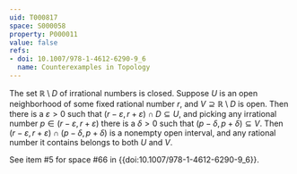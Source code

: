 ```yaml
---
uid: T000817
space: S000058
property: P000011
value: false
refs:
- doi: 10.1007/978-1-4612-6290-9_6
  name: Counterexamples in Topology
---
```


The set $\mathbb{R} \setminus D$ of irrational numbers is closed. Suppose $U$ is an open neighborhood of some fixed rational number $r$, and $V \supseteq \mathbb{R} \setminus D$ is open. Then there is a $\varepsilon > 0$ such that $( r - \varepsilon , r + \varepsilon ) \cap D \subseteq U$, and picking any irrational number $p \in ( r - \varepsilon , r + \varepsilon )$ there is a $\delta > 0$ such that $( p - \delta , p + \delta ) \subseteq V$. Then $( r - \varepsilon , r + \varepsilon ) \cap ( p - \delta , p + \delta )$ is a nonempty open interval, and any rational number it contains belongs to both $U$ and $V$.

See item #5 for space #66 in {{doi:10.1007/978-1-4612-6290-9_6}}.
